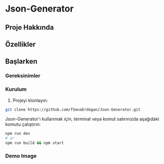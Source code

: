 # Json-Generator

## Proje Hakkında



## Özellikler



## Başlarken



### Gereksinimler



### Kurulum

1. Projeyi klonlayın:
```bash
git clone https://github.com/fSenaErdogan/Json-Generator.git
```
Json-Generator'ı kullanmak için, terminal veya komut satırınızda aşağıdaki komutu çalıştırın:

```bash
npm run dev
# or
npm run build && npm start
```


### Demo Image
